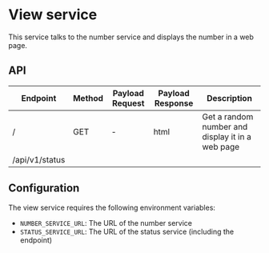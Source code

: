 # View service

This service talks to the number service and displays the number in a web page.

## API

| Endpoint | Method | Payload Request | Payload Response | Description |
| --- | --- | --- | --- | --- |
| / | GET | - | html | Get a random number and display it in a web page |
| /api/v1/status

## Configuration

The view service requires the following environment variables:

- `NUMBER_SERVICE_URL`: The URL of the number service
- `STATUS_SERVICE_URL`: The URL of the status service (including the endpoint)
